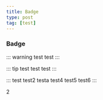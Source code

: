 ```yaml
---
title: Badge
type: post
tag: [test]
---
```


### Badge <Badge text="beta" type="warn"/> <Badge text="0.10.1+"/>

::: warning test
test
:::


::: tip test
test test
:::


::: test test2 testa
test4
test5 test6
:::


<Debugger/>

<Badge text="0.10.1+"/>2
<Copyright/> 